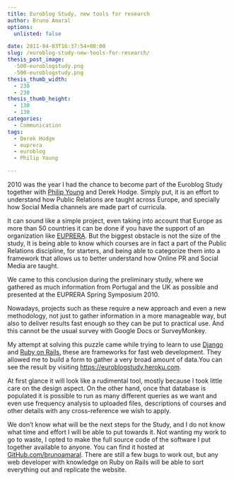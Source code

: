 ```yaml
---
title: Euroblog Study, new tools for research
author: Bruno Amaral
options:
  unlisted: false

date: 2011-04-03T16:37:54+00:00
slug: /euroblog-study-new-tools-for-research/
thesis_post_image:
  -500-euroblogstudy.png
  -500-euroblogstudy.png
thesis_thumb_width:
  - 230
  - 230
thesis_thumb_height:
  - 130
  - 130
categories:
  - Communication
tags:
  - Derek Hodge
  - euprera
  - euroblog
  - Philip Young

---
```

2010 was the year I had the chance to become part of the Euroblog Study together with [Philip Young][1] and Derek Hodge. Simply put, it is an effort to understand how Public Relations are taught across Europe, and specially how Social Media channels are made part of curricula.

It can sound like a simple project, even taking into account that Europe as more than 50 countries it can be done if you have the support of an organization like [EUPRERA][2]. But the biggest obstacle is not the size of the study, It is being able to know which courses are in fact a part of the Public Relations discipline, for starters, and being able to categorize them into a framework that allows us to better understand how Online PR and Social Media are taught.

We came to this conclusion during the preliminary study, where we gathered as much information from Portugal and the UK as possible and presented at the EUPRERA Spring Symposium 2010.

Nowadays, projects such as these require a new approach and even a new methodology, not just to gather information in a more manageable way, but also to deliver results fast enough so they can be put to practical use. And this cannot be the usual survey with Google Docs or SurveyMonkey.

My attempt at solving this puzzle came while trying to learn to use [Django][3] and [Ruby on Rails][4], these are frameworks for fast web development. They allowed me to build a form to gather a very broad amount of data.You can see the result by visiting <https://euroblogstudy.heroku.com>.

At first glance it will look like a rudimental tool, mostly because I took little care on the design aspect. On the other hand, once that database is populated it is possible to run as many different queries as we want and even use frequency analysis to uploaded files, descriptions of courses and other details with any cross-reference we wish to apply.

We don&#8217;t know what will be the next steps for the Study, and I do not know what time and effort I will be able to put towards it. Not wanting my work to go to waste, I opted to make the full source code of the software I put together available to anyone. You can find it hosted at [GitHub.com/brunoamaral][5]. There are still a few bugs to work out, but any web developer with knowledge on Ruby on Rails will be able to sort everything out and replicate the website.



 [1]: https://publicsphere.typepad.com/mediations/
 [2]: https://www.euprera.org
 [3]: https://www.djangoproject.com/
 [4]: https://rubyonrails.org/
 [5]: https://github.com/brunoamaral/euroblog-study
